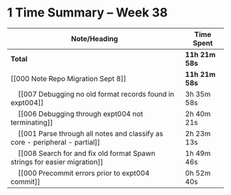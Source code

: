 # 1 Time Summary – Week 38

| Note/Heading | Time Spent |
|--------------|------------|
| **Total** | **11h 21m 58s** |
| [[000 Note Repo Migration Sept 8]] | **11h 21m 58s** |
| &nbsp;&nbsp;&nbsp;&nbsp;[[007 Debugging no old format records found in expt004]] | 3h 35m 58s |
| &nbsp;&nbsp;&nbsp;&nbsp;[[006 Debugging through expt004 not terminating]] | 2h 40m 21s |
| &nbsp;&nbsp;&nbsp;&nbsp;[[001 Parse through all notes and classify as core - peripheral - partial]] | 2h 23m 13s |
| &nbsp;&nbsp;&nbsp;&nbsp;[[008 Search for and fix old format Spawn strings for easier migration]] | 1h 49m 46s |
| &nbsp;&nbsp;&nbsp;&nbsp;[[000 Precommit errors prior to expt004 commit]] | 0h 52m 40s |


